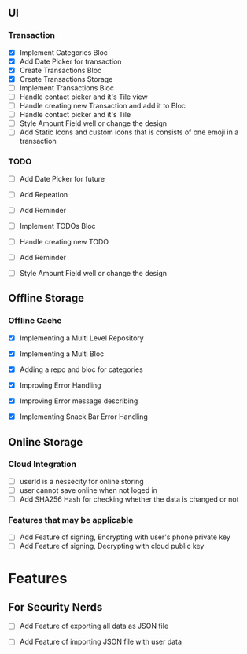 
## UI
### Transaction
- [x] Implement Categories Bloc
- [x] Add Date Picker for transaction
- [x] Create Transactions Bloc
- [x] Create Transactions Storage
- [ ] Implement Transactions Bloc
- [ ] Handle contact picker and it's Tile view
- [ ] Handle creating new Transaction and add it to Bloc
- [ ] Handle contact picker and it's Tile
- [ ] Style Amount Field well or change the design
- [ ] Add Static Icons and custom icons that is consists of one emoji in a transaction

### TODO
- [ ] Add Date Picker for future
- [ ] Add Repeation
- [ ] Add Reminder
- [ ] Implement TODOs Bloc
- [ ] Handle creating new TODO
- [ ] Add Reminder
- [ ] Style Amount Field well or change the design


## Offline Storage
### Offline Cache
- [x] Implementing a Multi Level Repository
- [x] Implementing a Multi Bloc
- [x] Adding a repo and bloc for categories


- [x] Improving Error Handling
- [x] Improving Error message describing
- [x] Implementing Snack Bar Error Handling


## Online Storage
### Cloud Integration
- [ ] userId is a nessecity for online storing
- [ ] user cannot save online when not loged in
- [ ] Add SHA256 Hash for checking whether the data is changed or not

### Features that may be applicable
- [ ] Add Feature of signing, Encrypting with user's phone private key
- [ ] Add Feature of signing, Decrypting with cloud public key

# Features
## For Security Nerds
- [ ] Add Feature of exporting all data as JSON file
- [ ] Add Feature of importing JSON file with user data

